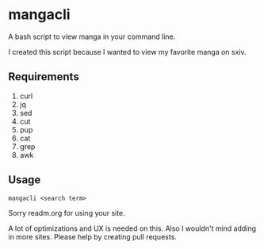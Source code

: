 # mangacli
A bash script to view manga in your command line.

I created this script because I wanted to view my favorite manga on sxiv.

## Requirements

1. curl
2. jq
3. sed
4. cut
5. pup
6. cat
7. grep
8. awk

## Usage

```
mangacli <search term>
```

Sorry readm.org for using your site. 

A lot of optimizations and UX is needed on this. 
Also I wouldn't mind adding in more sites. 
Please help by creating pull requests.
